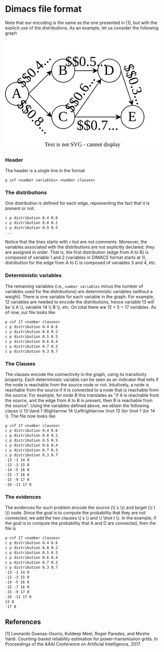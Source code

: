 # Dimacs file format

Note that our encoding is the same as the one presented in [1], but with the explicit use of the distributions.
As an example, let us consider the following graph

![](pg.svg)

### Header

The header is a single line in the format

```
p cnf <number variables> <number clauses>
```

### The distributions

One distribution is defined for each edge, representing the fact that it is present or not.

```
c p distribution 0.4 0.6
c p distribution 0.8 0.2
c p distribution 0.5 0.5
...
```

Notice that the lines starts with `c` but are not comments.
Moreover, the variables associated with the distributions are not explicitly declared; they are assigned in order.
That is, the first distribution (edge from A to B) is composed of variable 1 and 2 (variables in DIMACS format starts at 1), distribution for the edge from A to C is composed of variables 3 and 4, etc.

### Deterministic variables

The remaining variables (i.e., `number variables` minus the number of variables used for the distributions) are deterministic variables (without a weight).
There is one variable for each variable in the graph.
For example, 12 variables are needed to encode the distributions, hence variable 13 will be \\( A \\), variable 14 \\( B \\), etc.
On total there are 12 + 5 = 17 variables. As of now, our file looks like

```
p cnf 17 <number clauses>
c p distribution 0.4 0.6
c p distribution 0.8 0.2
c p distribution 0.5 0.5
c p distribution 0.6 0.4
c p distribution 0.7 0.3
c p distribution 0.3 0.7
```


### The Clauses

The clauses encode the connectivity in the graph, using its transitivity property. Each deterministic variable can be seen as an indicator
that tells if the node is reachable from the source node or not.
Intuitively, a node is reachable from the source if it is connected to a node that is reachable from the source.
For example, for node B this translates as "if A is reachable from the source, and the edge from A to B is present, then B is reachable from the source".
Using the variables defined above, we obtain the following clauss \\( 13 \land 1 \Rightarrow 14 \Leftrightarrow \lnot 13 \lor \lnot 1 \lor 14 \\).
The file now looks like

```
p cnf 17 <number clauses>
c p distribution 0.4 0.6
c p distribution 0.8 0.2
c p distribution 0.5 0.5
c p distribution 0.6 0.4
c p distribution 0.7 0.3
c p distribution 0.3 0.7
-13 -1 14 0
-13 -3 15 0
-14 -5 16 0
-15 -7 16 0
-15 -9 17 0
-16 -11 17 0
```

### The evidences

The evidences for such problem encode the source (\\( s \\)) and target (\\( t \\)) node.
Since the goal is to compute the probability that they are not connected, we add the two clauses \\( s \\) and \\( \lnot t \\).
In the example, if the goal is to compute the probability that A and D are connected, then the file is

```
p cnf 17 <number clauses>
c p distribution 0.4 0.6
c p distribution 0.8 0.2
c p distribution 0.5 0.5
c p distribution 0.6 0.4
c p distribution 0.7 0.3
c p distribution 0.3 0.7
-13 -1 14 0
-13 -3 15 0
-14 -5 16 0
-15 -7 16 0
-15 -9 17 0
-16 -11 17 0
13 0
-17 0
```

## References

[1] Leonardo Duenas-Osorio, Kuldeep Meel, Roger Paredes, and Moshe Vardi. Counting-based reliability estimation for power-transmission grids. In Proceedings of the AAAI Conference on Artificial Intelligence, 2017.
